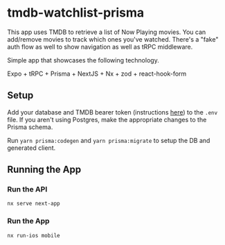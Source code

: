 # tmdb-watchlist-prisma

This app uses TMDB to retrieve a list of Now Playing movies.  You can add/remove movies to track which ones you've watched.  There's a "fake" auth flow as well to show navigation as well as tRPC middleware.

Simple app that showcases the following technology.

Expo + tRPC + Prisma + NextJS + Nx + zod + react-hook-form


## Setup

Add your database and TMDB bearer token (instructions [here](https://www.themoviedb.org/documentation/api?language=en-US)) to the `.env` file.  If you aren't using Postgres, make the appropriate changes to the Prisma schema.

Run `yarn prisma:codegen` and `yarn prisma:migrate` to setup the DB and generated client.

## Running the App

### Run the API

`nx serve next-app`

### Run the App

`nx run-ios mobile`

